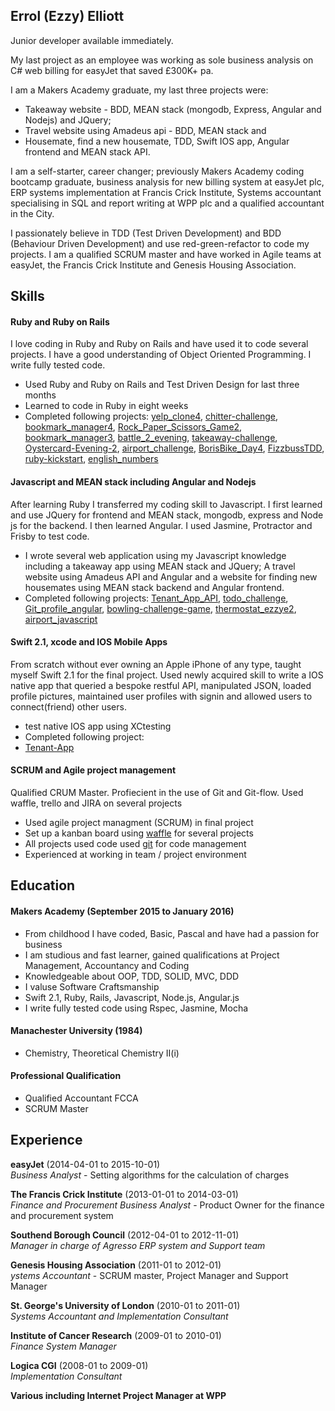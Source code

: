 ## Errol (Ezzy) Elliott

Junior developer available immediately.

My last project as an employee was working as sole business analysis on C# web billing for easyJet that saved £300K+ pa.

I am a Makers Academy graduate, my last three projects were: 
- Takeaway website - BDD, MEAN stack (mongodb, Express, Angular and Nodejs) and JQuery; 
- Travel website using Amadeus api - BDD, MEAN stack and 
- Housemate, find a new housemate, TDD, Swift IOS app, Angular frontend and MEAN stack API. 

I am a self-starter, career changer; previously Makers Academy coding bootcamp graduate, business analysis for new billing system at easyJet plc, ERP systems implementation at Francis Crick Institute, Systems accountant specialising in SQL and report writing at WPP plc and a qualified accountant in the City.

I passionately believe in TDD (Test Driven Development) and BDD (Behaviour Driven Development) and use red-green-refactor to code my projects.  I am a qualified SCRUM master and have worked in Agile teams at easyJet, the Francis Crick Institute and Genesis Housing Association. 


## Skills

#### Ruby and Ruby on Rails

I love coding in Ruby and Ruby on Rails and have used it to code several projects.  I have a good understanding of Object Oriented Programming.  I write fully tested code.
- Used Ruby and Ruby on Rails and Test Driven Design for last three months
- Learned to code in Ruby in eight weeks
- Completed following projects:
[yelp_clone4](https://github.com/ezzye/yelp_clone4), 
[chitter-challenge](https://github.com/ezzye/chitter-challenge), 
[bookmark_manager4](https://github.com/ezzye/bookmark_manager4), 
[Rock_Paper_Scissors_Game2](https://github.com/ezzye/Rock_Paper_Scissors_Game2), 
[bookmark_manager3](https://github.com/ezzye/bookmark_manager3), 
[battle_2_evening](https://github.com/ezzye/battle_2_evening), 
[takeaway-challenge](https://github.com/ezzye/takeaway-challenge), 
[Oystercard-Evening-2](https://github.com/ezzye/Oystercard-Evening-2), 
[airport_challenge](https://github.com/ezzye/airport_challenge), 
[BorisBike_Day4](https://github.com/ezzye/BorisBike_Day4), 
[FizzbussTDD](https://github.com/ezzye/FizzbussTDD), 
[ruby-kickstart](https://github.com/ezzye/ruby-kickstart), 
[english_numbers](https://github.com/ezzye/english_numbers)

  


#### Javascript and MEAN stack including Angular and Nodejs

After learning Ruby I transferred my coding skill to Javascript. I first learned and use JQuery for frontend and MEAN stack, mongodb, express and Node js for the backend.  I then learned Angular. I used Jasmine, Protractor and Frisby to test code.

- I wrote several web application using my Javascript knowledge including a takeaway app using MEAN stack and JQuery; A travel website using Amadeus API and Angular and a website for finding new housemates using MEAN stack backend and Angular frontend.
- Completed following projects:
[Tenant_App_API](https://github.com/ezzye/Tenant_App_API), 
[todo_challenge](https://github.com/ezzye/todo_challenge), 
[Git_profile_angular](https://github.com/ezzye/Git_profile_angular), 
[bowling-challenge-game](https://github.com/ezzye/bowling-challenge-game), 
[thermostat_ezzye2](https://github.com/ezzye/thermostat_ezzye2), 
[airport_javascript](https://github.com/ezzye/airport_javascript)

#### Swift 2.1, xcode and IOS Mobile Apps

From scratch without ever owning an Apple iPhone of any type, taught myself Swift 2.1 for the final project.  Used newly acquired skill to write a IOS native app that queried a bespoke restful API, manipulated JSON, loaded profile pictures, maintained user profiles with signin and allowed users to connect(friend) other users.

- test native IOS app using XCtesting
- Completed following project:
- [Tenant-App](https://github.com/ezzye/Tenant-App)


#### SCRUM and Agile project management

Qualified CRUM Master.  Profiecient in the use of Git and Git-flow.  Used waffle, trello and JIRA on several projects

- Used agile project managment (SCRUM) in final project
- Set up a kanban board using [waffle](https://waffle.io/) for several projects
- All projects used code used [git](https://github.com/ezzye) for code management
- Experienced at working in team / project environment

## Education

#### Makers Academy (September 2015 to January 2016)

- From childhood I have coded, Basic, Pascal and have had a passion for business
- I am studious and fast learner, gained qualifications at Project Management, Accountancy and Coding
- Knowledgeable about OOP, TDD, SOLID, MVC, DDD
- I valuse Software Craftsmanship
- Swift 2.1, Ruby, Rails, Javascript, Node.js, Angular.js
- I write fully tested code using Rspec, Jasmine, Mocha

#### Manachester University (1984)

- Chemistry, Theoretical Chemistry II(i)


#### Professional Qualification

- Qualified Accountant FCCA
- SCRUM Master

## Experience

**easyJet** (2014-04-01 to 2015-10-01)    
*Business Analyst* - Setting algorithms for the calculation of charges

**The Francis Crick Institute** (2013-01-01 to 2014-03-01)   
*Finance and Procurement Business Analyst* - Product Owner for the finance and procurement system

**Southend Borough Council** (2012-04-01 to 2012-11-01)    
*Manager in charge of Agresso ERP system and Support team*

**Genesis Housing Association** (2011-01 to 2012-01)   
*ystems Accountant* - SCRUM master, Project Manager and Support Manager

**St. George's University of London** (2010-01 to 2011-01)    
*Systems Accountant and Implementation Consultant*

**Institute of Cancer Research** (2009-01 to 2010-01)   
*Finance System Manager*

**Logica CGI** (2008-01 to 2009-01)    
*Implementation Consultant*  

**Various including Internet Project Manager at WPP**   

